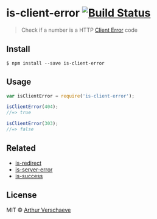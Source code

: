 # is-client-error [![Build Status](https://travis-ci.org/arthurvr/is-client-error.svg?branch=master)](https://travis-ci.org/arthurvr/is-client-error)

> Check if a number is a HTTP [Client Error](https://en.wikipedia.org/wiki/List_of_HTTP_status_codes#4xx_Client_Error) code


## Install

```
$ npm install --save is-client-error
```


## Usage

```js
var isClientError = require('is-client-error');

isClientError(404);
//=> true

isClientError(303);
//=> false
```


## Related

- [is-redirect](https://github.com/sindresorhus/is-redirect)
- [is-server-error](https://github.com/arthurvr/is-server-error)
- [is-success](https://github.com/arthurvr/is-success)


## License

MIT © [Arthur Verschaeve](http://arthurverschaeve.be)

